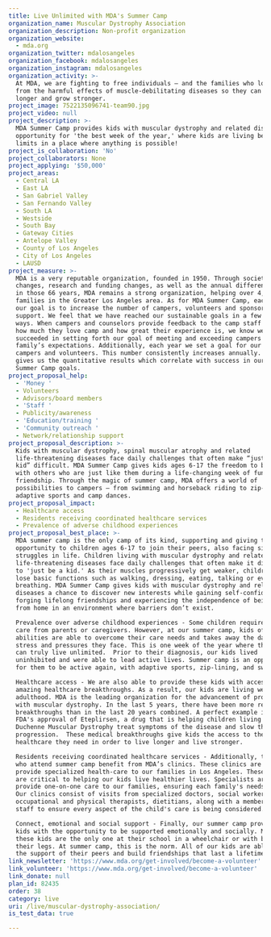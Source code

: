```yaml
---
title: Live Unlimited with MDA's Summer Camp
organization_name: Muscular Dystrophy Association
organization_description: Non-profit organization
organization_website:
  - mda.org
organization_twitter: mdalosangeles
organization_facebook: mdalosangeles
organization_instagram: mdalosangeles
organization_activity: >-
  At MDA, we are fighting to free individuals — and the families who love them —
  from the harmful effects of muscle-debilitating diseases so they can live
  longer and grow stronger.
project_image: 7522135096741-team90.jpg
project_video: null
project_description: >-
  MDA Summer Camp provides kids with muscular dystrophy and related diseases an
  opportunity for 'the best week of the year,' where kids are living beyond
  limits in a place where anything is possible!
project_is_collaboration: 'No'
project_collaborators: None
project_applying: '$50,000'
project_areas:
  - Central LA
  - East LA
  - San Gabriel Valley
  - San Fernando Valley
  - South LA
  - Westside
  - South Bay
  - Gateway Cities
  - Antelope Valley
  - County of Los Angeles
  - City of Los Angeles
  - LAUSD
project_measure: >-
  MDA is a very reputable organization, founded in 1950. Through societal
  changes, research and funding changes, as well as the annual differences made
  in those 66 years, MDA remains a strong organization, helping over 4,000
  families in the Greater Los Angeles area. As for MDA Summer Camp, each year,
  our goal is to increase the number of campers, volunteers and sponsorship
  support. We feel that we have reached our sustainable goals in a few different
  ways. When campers and counselors provide feedback to the camp staff stating
  how much they love camp and how great their experience is, we know we have
  succeeded in setting forth our goal of meeting and exceeding campers and their
  family’s expectations. Additionally, each year we set a goal for our number of
  campers and volunteers. This number consistently increases annually. This
  gives us the quantitative results which correlate with success in our MDA
  Summer Camp goals.
project_proposal_help:
  - 'Money '
  - Volunteers
  - Advisors/board members
  - 'Staff '
  - Publicity/awareness
  - 'Education/training '
  - 'Community outreach '
  - Network/relationship support
project_proposal_description: >-
  Kids with muscular dystrophy, spinal muscular atrophy and related
  life-threatening diseases face daily challenges that often make “just being a
  kid” difficult. MDA Summer Camp gives kids ages 6-17 the freedom to be kids
  with others who are just like them during a life-changing week of fun and
  friendship. Through the magic of summer camp, MDA offers a world of
  possibilities to campers — from swimming and horseback riding to zip-lining,
  adaptive sports and camp dances.
project_proposal_impact:
  - Healthcare access
  - Residents receiving coordinated healthcare services
  - Prevalence of adverse childhood experiences
project_proposal_best_place: >-
  MDA summer camp is the only camp of its kind, supporting and giving the
  opportunity to children ages 6-17 to join their peers, also facing similar
  struggles in life. Children living with muscular dystrophy and related
  life-threatening diseases face daily challenges that often make it difficult
  to 'just be a kid.' As their muscles progressively get weaker, children may
  lose basic functions such as walking, dressing, eating, talking or even
  breathing. MDA Summer Camp gives kids with muscular dystrophy and related
  diseases a chance to discover new interests while gaining self-confidence,
  forging lifelong friendships and experiencing the independence of being away
  from home in an environment where barriers don’t exist. 

  Prevalence over adverse childhood experiences - Some children require 24-hour
  care from parents or caregivers. However, at our summer camp, kids of all
  abilities are able to overcome their care needs and takes away the daily
  stress and pressures they face. This is one week of the year where these kids
  can truly live unlimited.  Prior to their diagnosis, our kids lived
  uninhibited and were able to lead active lives. Summer camp is an opportunity
  for them to be active again, with adaptive sports, zip-lining, and swimming. 

  Healthcare access - We are also able to provide these kids with access to
  amazing healthcare breakthroughs. As a result, our kids are living well into
  adulthood. MDA is the leading organization for the advancement of progress
  with muscular dystrophy. In the last 5 years, there have been more research
  breakthroughs than in the last 20 years combined. A perfect example is the
  FDA's approval of Eteplirsen, a drug that is helping children living with
  Duchenne Muscular Dystrophy treat symptoms of the disease and slow the
  progression.  These medical breakthroughs give kids the access to the
  healthcare they need in order to live longer and live stronger. 

  Residents receiving coordinated healthcare services - Additionally, the kids
  who attend summer camp benefit from MDA’s clinics. These clinics are able to
  provide specialized health-care to our families in Los Angeles. These clinics
  are critical to helping our kids live healthier lives. Specialists are able to
  provide one-on-one care to our families, ensuring each family's needs are met.
  Our clinics consist of visits from specialized doctors, social workers,
  occupational and physical therapists, dietitians, along with a member of our
  staff to ensure every aspect of the child's care is being considered. 

  Connect, emotional and social support - Finally, our summer camp provides our
  kids with the opportunity to be supported emotionally and socially. Many of
  these kids are the only one at their school in a wheelchair or with braces for
  their legs. At summer camp, this is the norm. All of our kids are able to feel
  the support of their peers and build friendships that last a lifetime.
link_newsletter: 'https://www.mda.org/get-involved/become-a-volunteer'
link_volunteer: 'https://www.mda.org/get-involved/become-a-volunteer'
link_donate: null
plan_id: 82435
order: 38
category: live
uri: /live/muscular-dystrophy-association/
is_test_data: true

---
```

